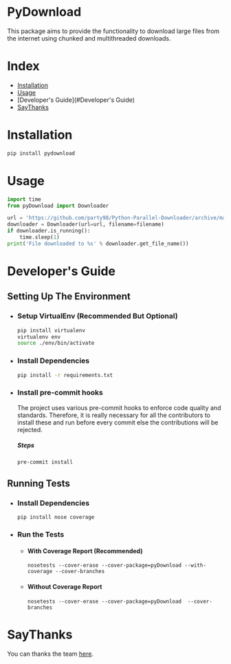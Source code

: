 # PyDownload

This package aims to provide the functionality to download large files from the internet using chunked and multithreaded downloads.

# Index
 - [Installation](#installation)
 - [Usage](#usage)
 - [Developer's Guide](#Developer's Guide)
 - [SayThanks](#saythanks)

# Installation

```bash
pip install pydownload
```

# Usage

```python
import time
from pyDownload import Downloader

url = 'https://github.com/party98/Python-Parallel-Downloader/archive/master.zip'
downloader = Downloader(url=url, filename=filename)
if downloader.is_running():
    time.sleep(1)
print('File downloaded to %s' % downloader.get_file_name())
```

# Developer's Guide

## Setting Up The Environment
 - ### Setup VirtualEnv (Recommended But Optional)
   ```bash
   pip install virtualenv
   virtualenv env
   source ./env/bin/activate
   ```
 - ### Install Dependencies
   ```bash
   pip install -r requirements.txt
   ```
 -  ### Install pre-commit hooks
    The project uses various pre-commit hooks to enforce code quality and standards. Therefore, it is really necessary for all the contributors to install these and run before every commit else the contributions will be rejected.

    ##### Steps
    ```bash
    pre-commit install
    ```

## Running Tests
 - ### Install Dependencies
   ```
   pip install nose coverage
   ```
 - ### Run the Tests
   - #### With Coverage Report (Recommended)
     ```
     nosetests --cover-erase --cover-package=pyDownload --with-coverage --cover-branches
     ```
   - #### Without Coverage Report
     ```
     nosetests --cover-erase --cover-package=pyDownload  --cover-branches
     ```

# SayThanks

You can thanks the team [here](https://saythanks.io/to/party98).
